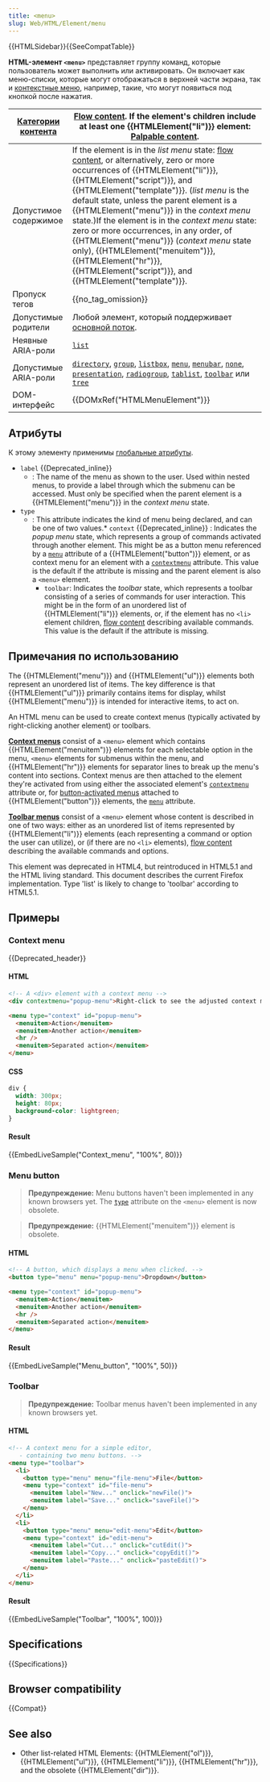 ```yaml
---
title: <menu>
slug: Web/HTML/Element/menu
---
```


{{HTMLSidebar}}{{SeeCompatTable}}

**HTML-элемент `<menu>`** представляет группу команд, которые пользователь может выполнить или активировать. Он включает как меню-списки, которые могут отображаться в верхней части экрана, так и [контекстные меню](/ru/docs/Web/HTML/Element/menu#Context_menu), например, такие, что могут появиться под кнопкой после нажатия.

| [Категории контента](/ru/docs/Web/HTML/Content_categories) | [Flow content](/ru/docs/Web/HTML/Content_categories#Flow_content). If the element's children include at least one {{HTMLElement("li")}} element: [Palpable content](/ru/docs/Web/Guide/HTML/Content_categories#Palpable_content).                                                                                                                                                                                                                                                                                                                                                                                                                                                                                                                                                                                                                                                                                                                                      |
| ---------------------------------------------------------- | ---------------------------------------------------------------------------------------------------------------------------------------------------------------------------------------------------------------------------------------------------------------------------------------------------------------------------------------------------------------------------------------------------------------------------------------------------------------------------------------------------------------------------------------------------------------------------------------------------------------------------------------------------------------------------------------------------------------------------------------------------------------------------------------------------------------------------------------------------------------------------------------------------------------------------------------------------------------------- |
| Допустимое содержимое                                      | If the element is in the _list menu_ state: [flow content](/ru/docs/Web/HTML/Content_categories#Flow_content), or alternatively, zero or more occurrences of {{HTMLElement("li")}}, {{HTMLElement("script")}}, and {{HTMLElement("template")}}. (_list menu_ is the default state, unless the parent element is a {{HTMLElement("menu")}} in the _context menu_ state.)If the element is in the _context menu_ state: zero or more occurrences, in any order, of {{HTMLElement("menu")}} (_context menu_ state only), {{HTMLElement("menuitem")}}, {{HTMLElement("hr")}}, {{HTMLElement("script")}}, and {{HTMLElement("template")}}.                                                                                                                                                                                                                                                                                                                                  |
| Пропуск тегов                                              | {{no_tag_omission}}                                                                                                                                                                                                                                                                                                                                                                                                                                                                                                                                                                                                                                                                                                                                                                                                                                                                                                                                                    |
| Допустимые родители                                        | Любой элемент, который поддерживает [основной поток](/ru/docs/Web/HTML/Content_categories#Flow_content).                                                                                                                                                                                                                                                                                                                                                                                                                                                                                                                                                                                                                                                                                                                                                                                                                                                               |
| Неявные ARIA-роли                                          | [`list`](/ru/docs/Web/Accessibility/ARIA/Roles/List_role)                                                                                                                                                                                                                                                                                                                                                                                                                                                                                                                                                                                                                                                                                                                                                                                                                                                                                                              |
| Допустимые ARIA-роли                                       | <code><a href="/ru/docs/Web/Accessibility/ARIA/Roles/directory_role">directory</a></code>, <code><a href="/ru/docs/Web/Accessibility/ARIA/Roles/group_role">group</a></code>, [`listbox`](/ru/docs/Web/Accessibility/ARIA/Roles/listbox_role), <code><a href="/ru/docs/Web/Accessibility/ARIA/Roles/menu_role">menu</a></code>, <code><a href="/ru/docs/Web/Accessibility/ARIA/Roles/menubar_role">menubar</a></code>, <code><a href="/ru/docs/Web/Accessibility/ARIA/Roles/none_role">none</a></code>, <code><a href="/ru/docs/Web/Accessibility/ARIA/Roles/presentation_role">presentation</a></code>, <code><a href="/ru/docs/Web/Accessibility/ARIA/Roles/radiogroup_role">radiogroup</a></code>, <code><a href="/ru/docs/Web/Accessibility/ARIA/Roles/tablist_role">tablist</a></code>, <code><a href="/ru/docs/Web/Accessibility/ARIA/Roles/toolbar_role">toolbar</a></code> или <code><a href="/ru/docs/Web/Accessibility/ARIA/Roles/tree_role">tree</a></code> |
| DOM-интерфейс                                              | {{DOMxRef("HTMLMenuElement")}}                                                                                                                                                                                                                                                                                                                                                                                                                                                                                                                                                                                                                                                                                                                                                                                                                                                                                                                                         |

## Атрибуты

К этому элементу применимы [глобальные атрибуты](/ru/docs/Web/HTML/Global_attributes).

- `label` {{Deprecated_inline}}
  - : The name of the menu as shown to the user. Used within nested menus, to provide a label through which the submenu can be accessed. Must only be specified when the parent element is a {{HTMLElement("menu")}} in the _context menu_ state.
- `type`
  - : This attribute indicates the kind of menu being declared, and can be one of two values.\* `context` {{Deprecated_inline}} : Indicates the _popup menu_ state, which represents a group of commands activated through another element. This might be as a button menu referenced by a [`menu`](/ru/docs/Web/HTML/Element/button#menu) attribute of a {{HTMLElement("button")}} element, or as context menu for an element with a [`contextmenu`](/ru/docs/Web/HTML/Global_attributes#contextmenu) attribute. This value is the default if the attribute is missing and the parent element is also a `<menu>` element.
    - `toolbar`: Indicates the _toolbar_ state, which represents a toolbar consisting of a series of commands for user interaction. This might be in the form of an unordered list of {{HTMLElement("li")}} elements, or, if the element has no `<li>` element children, [flow content](/ru/docs/Web/HTML/Content_categories#Flow_content) describing available commands. This value is the default if the attribute is missing.

## Примечания по использованию

The {{HTMLElement("menu")}} and {{HTMLElement("ul")}} elements both represent an unordered list of items. The key difference is that {{HTMLElement("ul")}} primarily contains items for display, whilst {{HTMLElement("menu")}} is intended for interactive items, to act on.

An HTML menu can be used to create context menus (typically activated by right-clicking another element) or toolbars.

**[Context menus](#context_menu)** consist of a `<menu>` element which contains {{HTMLElement("menuitem")}} elements for each selectable option in the menu, `<menu>` elements for submenus within the menu, and {{HTMLElement("hr")}} elements for separator lines to break up the menu's content into sections. Context menus are then attached to the element they're activated from using either the associated element's [`contextmenu`](/ru/docs/Web/HTML/Global_attributes#contextmenu) attribute or, for [button-activated menus](#button_menu) attached to {{HTMLElement("button")}} elements, the [`menu`](/ru/docs/Web/HTML/Element/button#menu) attribute.

**[Toolbar menus](#toolbar)** consist of a `<menu>` element whose content is described in one of two ways: either as an unordered list of items represented by {{HTMLElement("li")}} elements (each representing a command or option the user can utilize), or (if there are no `<li>` elements), [flow content](/ru/docs/Web/HTML/Content_categories#Flow_content) describing the available commands and options.

This element was deprecated in HTML4, but reintroduced in HTML5.1 and the HTML living standard. This document describes the current Firefox implementation. Type 'list' is likely to change to 'toolbar' according to HTML5.1.

## Примеры

### Context menu

{{Deprecated_header}}

#### HTML

```html
<!-- A <div> element with a context menu -->
<div contextmenu="popup-menu">Right-click to see the adjusted context menu</div>

<menu type="context" id="popup-menu">
  <menuitem>Action</menuitem>
  <menuitem>Another action</menuitem>
  <hr />
  <menuitem>Separated action</menuitem>
</menu>
```

#### CSS

```css
div {
  width: 300px;
  height: 80px;
  background-color: lightgreen;
}
```

#### Result

{{EmbedLiveSample("Context_menu", "100%", 80)}}

### Menu button

> **Предупреждение:** Menu buttons haven't been implemented in any known browsers yet. The [`type`](/ru/docs/Web/HTML/Element/menu#type) attribute on the `<menu>` element is now obsolete.

> **Предупреждение:** {{HTMLElement("menuitem")}} element is obsolete.

#### HTML

```html
<!-- A button, which displays a menu when clicked. -->
<button type="menu" menu="popup-menu">Dropdown</button>

<menu type="context" id="popup-menu">
  <menuitem>Action</menuitem>
  <menuitem>Another action</menuitem>
  <hr />
  <menuitem>Separated action</menuitem>
</menu>
```

#### Result

{{EmbedLiveSample("Menu_button", "100%", 50)}}

### Toolbar

> **Предупреждение:** Toolbar menus haven't been implemented in any known browsers yet.

#### HTML

```html
<!-- A context menu for a simple editor,
   - containing two menu buttons. -->
<menu type="toolbar">
  <li>
    <button type="menu" menu="file-menu">File</button>
    <menu type="context" id="file-menu">
      <menuitem label="New..." onclick="newFile()">
      <menuitem label="Save..." onclick="saveFile()">
    </menu>
  </li>
  <li>
    <button type="menu" menu="edit-menu">Edit</button>
    <menu type="context" id="edit-menu">
      <menuitem label="Cut..." onclick="cutEdit()">
      <menuitem label="Copy..." onclick="copyEdit()">
      <menuitem label="Paste..." onclick="pasteEdit()">
    </menu>
  </li>
</menu>
```

#### Result

{{EmbedLiveSample("Toolbar", "100%", 100)}}

## Specifications

{{Specifications}}

## Browser compatibility

{{Compat}}

## See also

- Other list-related HTML Elements: {{HTMLElement("ol")}}, {{HTMLElement("ul")}}, {{HTMLElement("li")}}, {{HTMLElement("hr")}}, and the obsolete {{HTMLElement("dir")}}.
